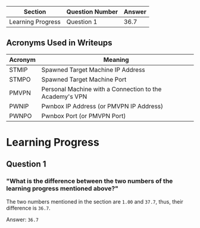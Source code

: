 

| Section           | Question Number | Answer |
| ----------------- | --------------- | ------ |
| Learning Progress | Question 1      | 36.7   |

## Acronyms Used in Writeups

| Acronym | Meaning |
| --- | --- |
| STMIP | Spawned Target Machine IP Address |
| STMPO | Spawned Target Machine Port |
| PMVPN | Personal Machine with a Connection to the Academy's VPN |
| PWNIP | Pwnbox IP Address (or PMVPN IP Address) |
| PWNPO | Pwnbox Port (or PMVPN Port) |

# Learning Progress

## Question 1

### "What is the difference between the two numbers of the learning progress mentioned above?"

The two numbers mentioned in the section are `1.00` and `37.7`, thus, their difference is `36.7`.

Answer: `36.7`